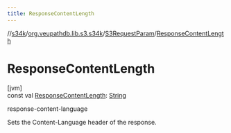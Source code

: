 ```yaml
---
title: ResponseContentLength
---
```

//[s34k](../../../index.html)/[org.veupathdb.lib.s3.s34k](../index.html)/[S3RequestParam](index.html)/[ResponseContentLength](-response-content-length.html)



# ResponseContentLength



[jvm]\
const val [ResponseContentLength](-response-content-length.html): [String](https://kotlinlang.org/api/latest/jvm/stdlib/kotlin/-string/index.html)



response-content-language



Sets the Content-Language header of the response.




